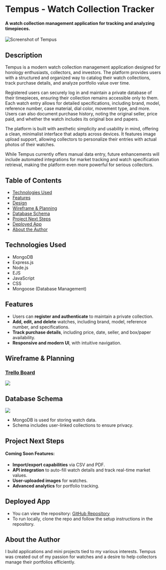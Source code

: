 # Tempus - Watch Collection Tracker

#### A watch collection management application for tracking and analyzing timepieces.
<img src="/Users/swisswhale/code/ga/projects/tempus/public/images/Tempus - Home.jpg" alt="Screenshot of Tempus"/>

## Description
Tempus is a modern watch collection management application designed for horology enthusiasts, collectors, and investors. 
The platform provides users with a structured and organized way to catalog their watch collections, track purchase details, and analyze portfolio value over time. 

Registered users can securely log in and maintain a private database of their timepieces, ensuring their collection remains accessible only to them. 
Each watch entry allows for detailed specifications, including brand, model, reference number, case material, dial color, movement type, and more. 
Users can also document purchase history, noting the original seller, price paid, and whether the watch includes its original box and papers.

The platform is built with aesthetic simplicity and usability in mind, offering a clean, minimalist interface that adapts across devices. 
It features image upload support, allowing collectors to personalize their entries with actual photos of their watches.

While Tempus currently offers manual data entry, future enhancements will include automated integrations for market tracking and watch specification retrieval, making the platform even more powerful for serious collectors.

## Table of Contents
* [Technologies Used](#technologies-used)
* [Features](#features)
* [Design](#design)
* [Wireframe & Planning](#wireframe-planning)
* [Database Schema](#database-schema)
* [Project Next Steps](#next-steps)
* [Deployed App](#deployed-app)
* [About the Author](#about-the-author)

## Technologies Used
* MongoDB
* Express.js
* Node.js
* EJS
* JavaScript
* CSS
* Mongoose (Database Management)

## Features
* Users can **register and authenticate** to maintain a private collection.
* **Add, edit, and delete** watches, including brand, model, reference number, and specifications.
* **Track purchase details**, including price, date, seller, and box/paper availability.
* **Responsive and modern UI**, with intuitive navigation.

## Wireframe & Planning
### [Trello Board](https://trello.com/b/HxeSTFMS/men-stack-crud-app-project-ii)
<img src = /Users/swisswhale/code/ga/projects/tempus/public/images/tempus_wf.jpg>

## Database Schema
<img src = /Users/swisswhale/code/ga/projects/tempus/public/images/erd.jpg>

* MongoDB is used for storing watch data.
* Schema includes user-linked collections to ensure privacy.

## Project Next Steps
#### Coming Soon Features:
* **Import/export capabilities** via CSV and PDF.
* **API integration** to auto-fill watch details and track real-time market values.
* **User-uploaded images** for watches.
* **Advanced analytics** for portfolio tracking.

## Deployed App
* You can view the repository:
[GitHub Repository](https://github.com/swisswhale/tempus)
* To run locally, clone the repo and follow the setup instructions in the repository.

## About the Author
I build applications and mini projects tied to my various interests. Tempus was created out of my passion for watches and a desire to help collectors manage their portfolios efficiently.
